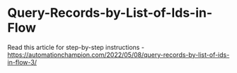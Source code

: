 # Query-Records-by-List-of-Ids-in-Flow

Read this article for step-by-step instructions - https://automationchampion.com/2022/05/08/query-records-by-list-of-ids-in-flow-3/
